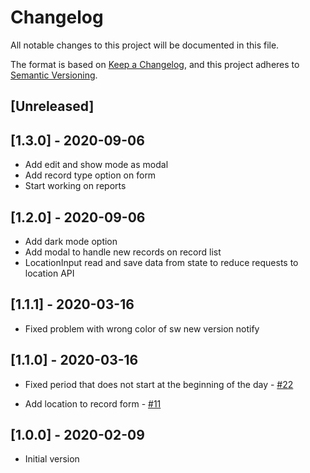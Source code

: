 # Changelog

All notable changes to this project will be documented in this file.

The format is based on [Keep a Changelog](https://keepachangelog.com/en/1.0.0/),
and this project adheres to [Semantic Versioning](https://semver.org/spec/v2.0.0.html).

## [Unreleased]

## [1.3.0] - 2020-09-06

- Add edit and show mode as modal
- Add record type option on form
- Start working on reports

## [1.2.0] - 2020-09-06

- Add dark mode option
- Add modal to handle new records on record list
- LocationInput read and save data from state to reduce requests to location API

## [1.1.1] - 2020-03-16

- Fixed problem with wrong color of sw new version notify

## [1.1.0] - 2020-03-16

- Fixed period that does not start at the beginning of the day - [#22](https://trello.com/c/Og9bnQVr/22-bug-periodo)

- Add location to record form - [#11](https://trello.com/c/17BW9u8s/11-record-location)

## [1.0.0] - 2020-02-09

- Initial version

